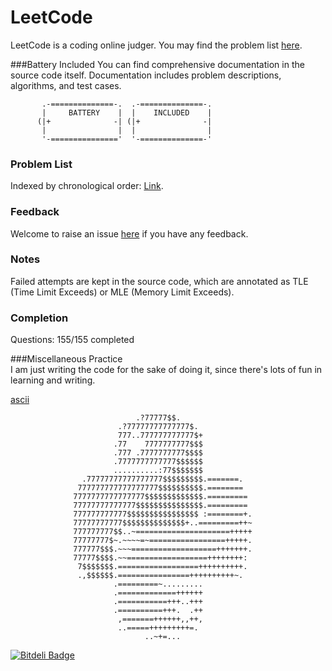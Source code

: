 # LeetCode
LeetCode is a coding online judger. You may find the problem list [here](https://oj.leetcode.com/problems/).  

###Battery Included
You can find comprehensive documentation in the source code itself. Documentation includes problem descriptions, algorithms, and test cases.  

```
       .-==============-.  .-==============-.
       |     BATTERY    |  |    INCLUDED    |
      (|+              -| (|+              -|
       |                |  |                |
       '-==============='  '-==============-'
```
### Problem List
Indexed by chronological order: [Link](http://deepreader.io/LeetCode/problem_list.html).

### Feedback
Welcome to raise an issue [here](https://github.com/zhangdanyangg/LeetCode/issues) if you have any feedback.

### Notes
Failed attempts are kept in the source code, which are annotated as TLE (Time Limit Exceeds) or MLE (Memory Limit Exceeds).

### Completion
Questions: 155/155 completed

###Miscellaneous
Practice  
I am just writing the code for the sake of doing it, since there's lots of fun in learning and writing.  

[ascii](https://gist.github.com/xero/3555086)
```
                            .?77777$$.
                        .?77777777777777$.
                        777..777777777777$+
                       .77    7777777777$$$
                       .777 .7777777777$$$$
                       .7777777777777$$$$$$
                       ..........:77$$$$$$$
                .77777777777777777$$$$$$$$$.=======.
               777777777777777777$$$$$$$$$$.========
              7777777777777777$$$$$$$$$$$$$.=========
              77777777777777$$$$$$$$$$$$$$$.=========
              777777777777$$$$$$$$$$$$$$$$ :========+.
              77777777777$$$$$$$$$$$$$$+..=========++~
              777777777$$..~=====================+++++
              77777777$~.~~~~=~=================+++++.
              777777$$$.~~~===================+++++++.
              77777$$$$.~~==================++++++++:
               7$$$$$$$.==================++++++++++.
               .,$$$$$$.================++++++++++~.
                       .=========~.........
                       .=============++++++
                       .===========+++..+++
                       .==========+++.  .++
                        ,=======++++++,,++,
                        ..=====+++++++++=.
                              ..~+=...
```


[![Bitdeli Badge](https://d2weczhvl823v0.cloudfront.net/zhangdanyangg/leetcode/trend.png)](https://bitdeli.com/free "Bitdeli Badge")

